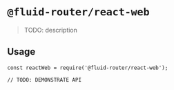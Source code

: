 # `@fluid-router/react-web`

> TODO: description

## Usage

```
const reactWeb = require('@fluid-router/react-web');

// TODO: DEMONSTRATE API
```
